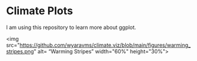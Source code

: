 # Climate Plots 

I am using this repository to learn more about ggplot.


<img src="https://github.com/wyaravms/climate.viz/blob/main/figures/warming_stripes.png" alt= “Warming Stripes” width="60%" height="30%">
